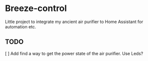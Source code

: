 # Breeze-control

Little project to integrate my ancient air purifier to Home Assistant for automation etc.

## TODO

[ ] Add find a way to get the power state of the air purifier. Use Leds?
